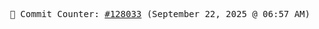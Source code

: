 <p align="center">
    <samp>
        📮 Commit Counter: <a href="https://github.com/Javascript-void0/Javascript-void0/commits/main">#128033</a> (September 22, 2025 @ 06:57 AM)
    </samp>
</p>